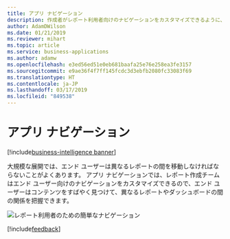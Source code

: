 ```yaml
---
title: アプリ ナビゲーション
description: 作成者がレポート利用者向けのナビゲーションをカスタマイズできるように、アプリのエクスペリエンスを向上させます。
author: AdamDWilson
ms.date: 01/21/2019
ms.reviewer: mihart
ms.topic: article
ms.service: business-applications
ms.author: adamw
ms.openlocfilehash: e3ed56ed51e0eb681baafa25e76e258ea3fe3157
ms.sourcegitcommit: e9ae36f4f7ff145fcdc3d3ebfb2080fc33083f69
ms.translationtype: HT
ms.contentlocale: ja-JP
ms.lasthandoff: 03/17/2019
ms.locfileid: "849538"
---
```

# <a name="app-navigation"></a>アプリ ナビゲーション

[!include[business-intelligence banner](../../includes/business-intelligence.md)]

大規模な展開では、エンド ユーザーは異なるレポートの間を移動しなければならないことがよくあります。 アプリ ナビゲーションでは、レポート作成チームはエンド ユーザー向けのナビゲーションをカスタマイズできるので、エンド ユーザーはコンテンツをすばやく見つけて、異なるレポートやダッシュボードの間の関係を把握できます。

![レポート利用者のための簡単なナビゲーション](media/app-navigation-1.png "レポート利用者のための簡単なナビゲーション")
<!-- picture -->

[!include[feedback](../includes/service-feedback.md)]